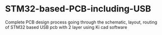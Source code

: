 # STM32-based-PCB-including-USB
Complete PCB design process going through the schematic, layout, routing of STM32 based USB pcb with 2 layer using Ki cad software
